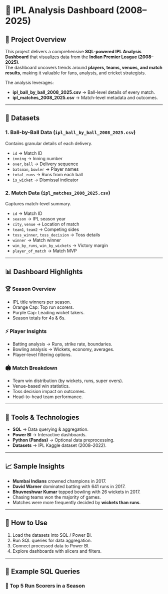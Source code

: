 # 🏏 IPL Analysis Dashboard (2008–2025)  

## 📌 Project Overview  
This project delivers a comprehensive **SQL-powered IPL Analysis Dashboard** that visualizes data from the **Indian Premier League (2008–2025)**.  
The dashboard uncovers trends around **players, teams, venues, and match results**, making it valuable for fans, analysts, and cricket strategists.  

The analysis leverages:  
- **ipl_ball_by_ball_2008_2025.csv** → Ball-level details of every match.  
- **ipl_matches_2008_2025.csv** → Match-level metadata and outcomes.  

---

## 📂 Datasets  
### **1. Ball-by-Ball Data** (`ipl_ball_by_ball_2008_2025.csv`)  
Contains granular details of each delivery.  
- `id` → Match ID  
- `inning` → Inning number  
- `over`, `ball` → Delivery sequence  
- `batsman`, `bowler` → Player names  
- `total_runs` → Runs from each ball  
- `is_wicket` → Dismissal indicator  

### **2. Match Data** (`ipl_matches_2008_2025.csv`)  
Captures match-level summary.  
- `id` → Match ID  
- `season` → IPL season year  
- `city`, `venue` → Location of match  
- `team1`, `team2` → Competing sides  
- `toss_winner`, `toss_decision` → Toss details  
- `winner` → Match winner  
- `win_by_runs`, `win_by_wickets` → Victory margin  
- `player_of_match` → Match MVP  

---

## 📊 Dashboard Highlights  

### 🏆 **Season Overview**  
- IPL title winners per season.  
- Orange Cap: Top run scorers.  
- Purple Cap: Leading wicket takers.  
- Season totals for 4s & 6s.  

### ⚡ **Player Insights**  
- Batting analysis → Runs, strike rate, boundaries.  
- Bowling analysis → Wickets, economy, averages.  
- Player-level filtering options.  

### 🏟 **Match Breakdown**  
- Team win distribution (by wickets, runs, super overs).  
- Venue-based win statistics.  
- Toss decision impact on outcomes.  
- Head-to-head team performance.  

---

## 🚀 Tools & Technologies  
- **SQL** → Data querying & aggregation.  
- **Power BI** → Interactive dashboards.  
- **Python (Pandas)** → Optional data preprocessing.  
- **Datasets** → IPL Kaggle dataset (2008–2022).  

---

## 📈 Sample Insights  
- **Mumbai Indians** crowned champions in 2017.  
- **David Warner** dominated batting with 641 runs in 2017.  
- **Bhuvneshwar Kumar** topped bowling with 26 wickets in 2017.  
- Chasing teams won the majority of games.  
- Matches were more frequently decided by **wickets than runs**.  

---

## 📌 How to Use  
1. Load the datasets into SQL / Power BI.  
2. Run SQL queries for data aggregation.  
3. Connect processed data to Power BI.  
4. Explore dashboards with slicers and filters.  

---

## 📝 Example SQL Queries  

### 🔹 Top 5 Run Scorers in a Season
```sql

